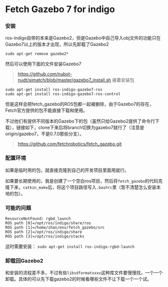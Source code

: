 # Fetch Gazebo 7 for indigo

### 安装
ros-indigo自带的本来是Gazebo2，但是Gazebo中自己导入obj文件的功能只在Gazebo7以上的版本才出现，所以先卸载了Gazebo2

 ```
 sudo apt-get remove gazebo2*
```
然后可以使用下面的文件安装Gazebo7

> https://github.com/nubot-nudt/simatch/blob/master/gazebo7_install.sh
接着安装包
 ```
 sudo apt-get install ros-indigo-gazebo7-ros
 sudo apt-get install ros-indigo-gazebo7-ros-control
```
但是这样会把fetch_gazebo的ROS包都一起被删除，由于Gazebo7的存在，Fetch官方提供的包不能直接下载和使用。

不过他们有提供不同版本的Gazebo下的包（虽然只给Gazebo2提供了命令行下载），链接如下，clone下来后将branch切换为gazebo7就行了（注意是origin/gazebo7，不是0.7.0那些分支）。
> https://github.com/fetchrobotics/fetch_gazebo.git



### 配置环境
如果是临时用的包，就直接克隆到自己的开发项目里面用就行。

如果要长期使用的，我是创建了一个空白ros项目，然后将```fetch_gazebo```的代码克隆下来，```catkin_make```后，将这个项目路径写入```.bashrc```里（暂不清楚怎么安装本地的包）。

### 可能的问题

    ResourceNotFound: rgbd_launch
    ROS path [0]=/opt/ros/indigo/share/ros
    ROS path [1]=/home/zhan/env/fetch_gazebo/src
    ROS path [2]=/opt/ros/indigo/share
    ROS path [3]=/opt/ros/indigo/stacks

这时需要安装：
```sudo apt-get install ros-indigo-rgbd-launch```

### 卸载回Gazebo2
和安装的流程差不多，不过有些```libsdformatxxxx```这种库文件要慢慢找，一个一个卸载。具体的可以先下载gazebo2的时候看哪些文件不让下载一个一个试。
